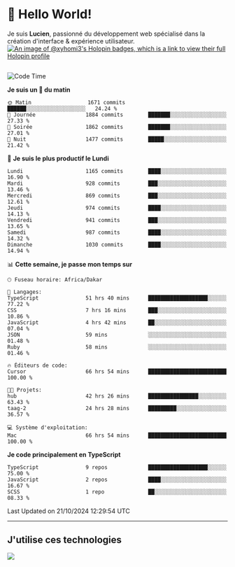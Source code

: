 # 👋 Hello World!

Je suis **Lucien**, passionné du développement web spécialisé dans la création d'interface & expérience utilisateur.
[![An image of @xyhomi3's Holopin badges, which is a link to view their full Holopin profile](https://holopin.me/xyhomi3)](https://holopin.io/@xyhomi3)

##

<!--START_SECTION:waka-->
![Code Time](http://img.shields.io/badge/Code%20Time-2%2C364%20hrs%2038%20mins-blue)

**Je suis un 🐤 du matin** 

```text
🌞 Matin                  1671 commits        ██████░░░░░░░░░░░░░░░░░░░   24.24 % 
🌆 Journée                1884 commits        ███████░░░░░░░░░░░░░░░░░░   27.33 % 
🌃 Soirée                 1862 commits        ███████░░░░░░░░░░░░░░░░░░   27.01 % 
🌙 Nuit                   1477 commits        █████░░░░░░░░░░░░░░░░░░░░   21.42 % 
```
📅 **Je suis le plus productif le Lundi** 

```text
Lundi                    1165 commits        ████░░░░░░░░░░░░░░░░░░░░░   16.90 % 
Mardi                    928 commits         ███░░░░░░░░░░░░░░░░░░░░░░   13.46 % 
Mercredi                 869 commits         ███░░░░░░░░░░░░░░░░░░░░░░   12.61 % 
Jeudi                    974 commits         ████░░░░░░░░░░░░░░░░░░░░░   14.13 % 
Vendredi                 941 commits         ███░░░░░░░░░░░░░░░░░░░░░░   13.65 % 
Samedi                   987 commits         ████░░░░░░░░░░░░░░░░░░░░░   14.32 % 
Dimanche                 1030 commits        ████░░░░░░░░░░░░░░░░░░░░░   14.94 % 
```


📊 **Cette semaine, je passe mon temps sur** 

```text
🕑︎ Fuseau horaire: Africa/Dakar

💬 Langages: 
TypeScript               51 hrs 40 mins      ███████████████████░░░░░░   77.22 % 
CSS                      7 hrs 16 mins       ███░░░░░░░░░░░░░░░░░░░░░░   10.86 % 
JavaScript               4 hrs 42 mins       ██░░░░░░░░░░░░░░░░░░░░░░░   07.04 % 
JSON                     59 mins             ░░░░░░░░░░░░░░░░░░░░░░░░░   01.48 % 
Ruby                     58 mins             ░░░░░░░░░░░░░░░░░░░░░░░░░   01.46 % 

🔥 Éditeurs de code: 
Cursor                   66 hrs 54 mins      █████████████████████████   100.00 % 

🐱‍💻 Projets: 
hub                      42 hrs 26 mins      ████████████████░░░░░░░░░   63.43 % 
taag-2                   24 hrs 28 mins      █████████░░░░░░░░░░░░░░░░   36.57 % 

💻 Système d'exploitation: 
Mac                      66 hrs 54 mins      █████████████████████████   100.00 % 
```

**Je code principalement en TypeScript** 

```text
TypeScript               9 repos             ███████████████████░░░░░░   75.00 % 
JavaScript               2 repos             ████░░░░░░░░░░░░░░░░░░░░░   16.67 % 
SCSS                     1 repo              ██░░░░░░░░░░░░░░░░░░░░░░░   08.33 % 
```




 Last Updated on 21/10/2024 12:29:54 UTC
<!--END_SECTION:waka-->
---

## J'utilise ces technologies

<p align="left">
  <a href="https://skillicons.dev">
    <img src="https://skillicons.dev/icons?i=ts,js,md,scss,tailwind,react,docker,express,astro,vite,nextjs,vercel,figma,ableton" />
  </a>
</p>

